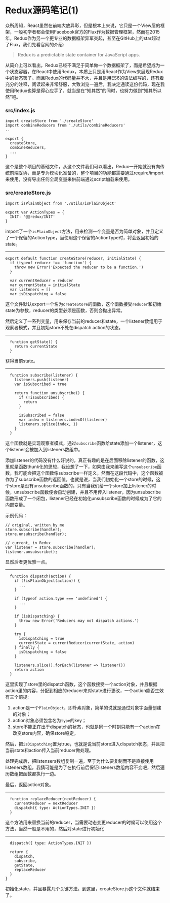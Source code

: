 # Redux源码笔记(1)

众所周知，React虽然在前端大放异彩，但是根本上来说，它只是一个View层的框架，一般初学者都会使用Facebook官方的Flux作为数据管理框架，然而在2015年，Redux作为另一个更专业的数据框架异军突起，甚至在GitHub上的star超过了Flux，我们先看官网的介绍:

> Redux is a predictable state container for JavaScript apps.

从简介上可以看出，Redux已经不满足于简单做一个数据框架了，而是希望成为一个状态容器，在React中使用Redux，本质上只是用React作为View来展现Redux中的状态罢了。而且Redux的代码量并不大，并且是用ES6的语法编写的，还有着充分的注释，阅读起来非常舒服，大致浏览一遍后，我决定通读这份代码，现在我使用Redux也算是得心应手了，就当是在“知其然”的同时，也努力做到“知其所以然”吧。

### src/index.js

    import createStore from './createStore'
    import combineReducers from './utils/combineReducers'
    ..

    export {
      createStore,
      combineReducers,
      ...
    }

这个是整个项目的基础文件，从这个文件我们可以看出，Redux一开始就没有向传统前端妥协，而是专为模块化准备的，整个项目的功能都需要通过require/import来使用，没有导出任何全局变量来供前端通过script加载来使用。

### src/createStore.js

    import isPlainObject from './utils/isPlainObject'

    export var ActionTypes = {
      INIT: '@@redux/INIT'
    }

import了一个```isPlainObject```方法，用来检测一个变量是否为简单对象，并且定义了一个保留的ActionType，当使用这个保留的ActionType时，将会返回初始的state。

---

    export default function createStore(reducer, initialState) {
      if (typeof reducer !== 'function') {
        throw new Error('Expected the reducer to be a function.')
      }

      var currentReducer = reducer
      var currentState = initialState
      var listeners = []
      var isDispatching = false

这个文件默认export一个名为```createStore```的函数，这个函数接受```reducer```和初始state为参数，reducer的类型必须是函数，否则会抛出异常。

然后定义了一系列变量，用来保存当前的reducer和state，一个listener数组用于观察者模式，并且初始store不处在dispatch action的状态。

---

      function getState() {
        return currentState
      }

获得当前state。

---

      function subscribe(listener) {
        listeners.push(listener)
        var isSubscribed = true

        return function unsubscribe() {
          if (!isSubscribed) {
            return
          }

          isSubscribed = false
          var index = listeners.indexOf(listener)
          listeners.splice(index, 1)
        }
      }

这个函数就是实现观察者模式，通过```subscribe```函数给state添加一个listener，这个listener会被加入到listeners数组中。


添加listener的代码没有什么好说的，真正有趣的是在后面移除listener的函数，这里就是函数thunk化的思想，我设想了一下，如果由我来编写这个```unsubscribe```函数，我可能会把这个函数像subscribe一样定义，然而在这段代码中，这个函数被作为了subscribe函数的返回值，也就是说，当我们初始化一个store的时候，这个store是没有unsubscribe函数的，只有当我们给一个store加上listener的时候，unsubscribe函数便会自动创建，并且不用传入listener，因为unsubscribe函数形成了一个闭包，listener已经在初始化unsubscribe函数的时候成为了它的内部变量。

示例代码：

    // original, written by me
    store.subscribe(handler);
    store.unsubscribe(handler);

    // current, in Redux
    var listener = store.subscribe(handler);
    listener.unsubscribe();
    
显然后者更优雅一点。

---


      function dispatch(action) {
        if (!isPlainObject(action)) {
          ...
        }

        if (typeof action.type === 'undefined') {
          ...
        }

        if (isDispatching) {
          throw new Error('Reducers may not dispatch actions.')
        }

        try {
          isDispatching = true
          currentState = currentReducer(currentState, action)
        } finally {
          isDispatching = false
        }

        listeners.slice().forEach(listener => listener())
        return action
      }

这里实现了store里的dispatch函数，这个函数接受一个action对象，并且根据action里的内容，分配到相应的reducer来对state进行更改，一个action能否生效有三个前提:

1. action是一个```PlainObject```，即朴素对象，简单的说就是通过对象字面量创建的对象；
2. action对象必须包含名为```type```的key；
3. store不能正在出于dispatch的状态，也就是同一个时刻只能有一个action在改变store内容，确保store稳定。

然后，把```isDispatching```置为true，也就是说当前store进入dispatch状态，并且把当前state和action传入当前reducer做处理。

处理完成后，把listensers数组复制一遍，至于为什么要复制而不是直接使用listeners数组，我猜可能是为了在执行前后保证listeners数组内容不变吧，然后遍历数组把函数都执行一边。

最后，返回action对象。

---

      function replaceReducer(nextReducer) {
        currentReducer = nextReducer
        dispatch({ type: ActionTypes.INIT })
      }
    
这个方法用来替换当前的reducer，当需要动态变更reducer的时候可以使用这个方法，当然一般是不用的，然后对state进行初始化

---

      dispatch({ type: ActionTypes.INIT })

      return {
        dispatch,
        subscribe,
        getState,
        replaceReducer
      }
    }
  
初始化state，并且暴露几个关键方法。到这里，createStore.js这个文件就结束了。